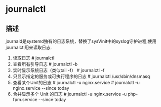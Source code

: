 # journalctl

## 描述

journald是systemd独有的日志系统，替换了sysVinit中的syslog守护进程,使用journalctl用来读取日志.

1. 读取日志
       # journalctl
1. 查看所有引导日志
       # journalctl -b
1. 实时显示系统日志（类似tail -f）
       # journalctl -f
1. 只显示指定的服务或可执行程序的日志
       # journalctl /usr/sbin/dnsmasq
1. 查看某个Unit的日志
       # journalctl -u nginx.service
       # journalctl -u nginx.service --since today
1. 合并显示多个 Unit 的日志
       # journalctl -u nginx.service -u php-fpm.service --since today
